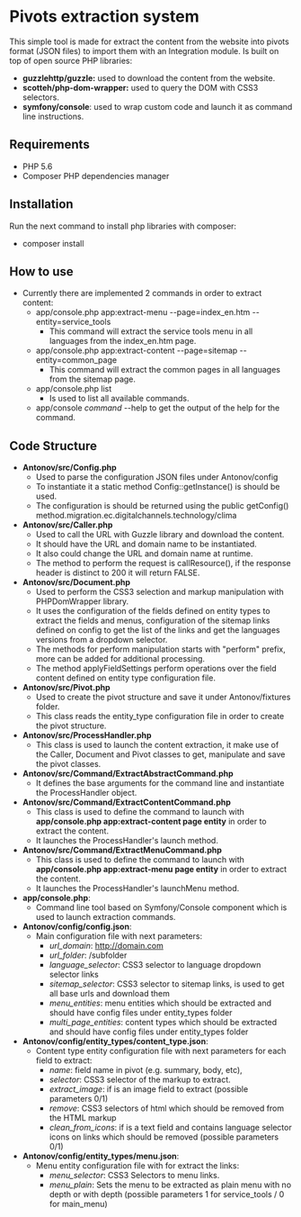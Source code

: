 # Pivots extraction system
This simple tool is made for extract the content from the website into pivots format (JSON files) to import them with an Integration module.
Is built on top of open source PHP libraries:
* **guzzlehttp/guzzle:** used to download the content from the website.
* **scotteh/php-dom-wrapper:** used to query the DOM with CSS3 selectors.
* **symfony/console**: used to wrap custom code and launch it as command line instructions. 

## Requirements
* PHP 5.6
* Composer PHP dependencies manager

## Installation
Run the next command to install php libraries with composer:
* composer install

## How to use
* Currently there are implemented 2 commands in order to extract content:
    * app/console.php app:extract-menu --page=index_en.htm --entity=service_tools
        * This command will extract the service tools menu in all languages from the index_en.htm page.
    * app/console.php app:extract-content --page=sitemap --entity=common_page
        * This command will extract the common pages in all languages from the sitemap page.
    * app/console.php list
        * Is used to list all available commands.
    * app/console *command* --help to get the output of the help for the command.

## Code Structure
* **Antonov/src/Config.php**
    * Used to parse the configuration JSON files under Antonov/config
    * To instantiate it a static method Config::getInstance() is should be used.
    * The configuration is should be returned using the public getConfig() method.migration.ec.digitalchannels.technology/clima
* **Antonov/src/Caller.php**
    * Used to call the URL with Guzzle library and download the content.
    * It should have the URL and domain name to be instantiated.
    * It also could change the URL and domain name at runtime.
    * The method to perform the request is callResource(), if the response header is distinct to 200 it will return FALSE.
* **Antonov/src/Document.php**
    * Used to perform the CSS3 selection and markup manipulation with PHPDomWrapper library.
    * It uses the configuration of the fields defined on entity types to extract the fields and menus, configuration of the sitemap links defined on config to get the list of the links and get the languages versions from a dropdown selector. 
    * The methods for perform manipulation starts with "perform" prefix, more can be added for additional processing.
    * The method applyFieldSettings perform operations over the field content defined on entity type configuration file.
* **Antonov/src/Pivot.php**
    * Used to create the pivot structure and save it under Antonov/fixtures folder.
    * This class reads the entity_type configuration file in order to create the pivot structure.
* **Antonov/src/ProcessHandler.php**
    * This class is used to launch the content extraction, it make use of the Caller, Document and Pivot classes to get, manipulate and save the pivot classes.
* **Antonov/src/Command/ExtractAbstractCommand.php**
    * It defines the base arguments for the command line and instantiate the ProcessHandler object.
* **Antonov/src/Command/ExtractContentCommand.php**
    * This class is used to define the command to launch with **app/console.php app:extract-content page entity** in order to extract the content.
    * It launches the ProcessHandler's launch method.
* **Antonov/src/Command/ExtractMenuCommand.php**
    * This class is used to define the command to launch with **app/console.php app:extract-menu page entity** in order to extract the content.
    * It launches the ProcessHandler's launchMenu method.
* **app/console.php**:
    * Command line tool based on Symfony/Console component which is used to launch extraction commands.
* **Antonov/config/config.json**: 
    * Main configuration file with next parameters:
        * *url_domain*: http://domain.com
        * *url_folder*: /subfolder
        * *language_selector*: CSS3 selector to language dropdown selector links
        * *sitemap_selector*: CSS3 selector to sitemap links, is used to get all base urls and download them
        * *menu_entities*: menu entities which should be extracted and should have config files under entity_types folder
        * *multi_page_entities*: content types which should be extracted and should have config files under entity_types folder
* **Antonov/config/entity_types/content_type.json**: 
    * Content type entity configuration file with next parameters for each field to extract:        
        * *name*: field name in pivot (e.g. summary, body, etc),
        * *selector*: CSS3 selector of the markup to extract.
        * *extract_image*: if is an image field to extract (possible parameters 0/1)
        * *remove*: CSS3 selectors of html which should be removed from the HTML markup
        * *clean_from_icons*: if is a text field and contains language selector icons on links which should be removed (possible parameters 0/1)
* **Antonov/config/entity_types/menu.json**: 
    * Menu entity configuration file with for extract the links:        
        * *menu_selector*: CSS3 Selectors to menu links.
        * *menu_plain*: Sets the menu to be extracted as plain menu with no depth or with depth (possible parameters 1 for service_tools / 0 for main_menu)
